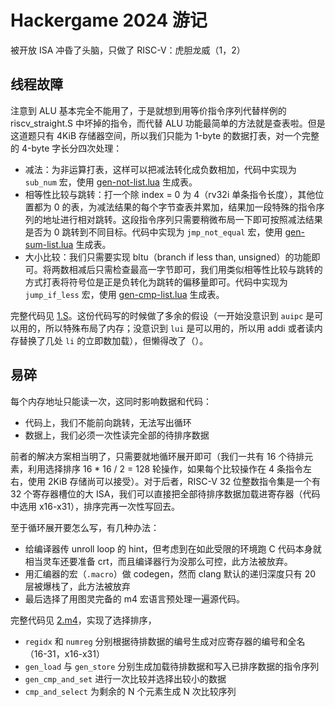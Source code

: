 # Hackergame 2024 游记

被开放 ISA 冲昏了头脑，只做了 RISC-V：虎胆龙威（1，2）

## 线程故障

注意到 ALU 基本完全不能用了，于是就想到用等价指令序列代替样例的 riscv_straight.S 中坏掉的指令，而代替 ALU 功能最简单的方法就是查表啦。但是这道题只有 4KiB 存储器空间，所以我们只能为 1-byte 的数据打表，对一个完整的 4-byte 字长分四次处理：

- 减法：为非运算打表，这样可以把减法转化成负数相加，代码中实现为 `sub_num` 宏，使用 [gen-not-list.lua](./gen-not-list.lua) 生成表。
- 相等性比较与跳转：打一个除 index = 0 为 4（rv32i 单条指令长度），其他位置都为 0 的表，为减法结果的每个字节查表并累加，结果加一段特殊的指令序列的地址进行相对跳转。这段指令序列只需要稍微布局一下即可按照减法结果是否为 0 跳转到不同目标。代码中实现为 `jmp_not_equal` 宏，使用 [gen-sum-list.lua](./gen-sum-list.lua) 生成表。
- 大小比较：我们只需要实现 bltu（branch if less than, unsigned）的功能即可。将两数相减后只需检查最高一字节即可，我们用类似相等性比较与跳转的方式打表将符号位是正是负转化为跳转的偏移量即可。代码中实现为 `jump_if_less` 宏，使用 [gen-cmp-list.lua](./gen-cmp-list.lua) 生成表。

完整代码见 [1.S](./1.S)。这份代码写的时候做了多余的假设（一开始没意识到 `auipc` 是可以用的，所以特殊布局了内存；没意识到 `lui` 是可以用的，所以用 addi 或者读内存替换了几处 `li` 的立即数加载），但懒得改了（）。

## 易碎

每个内存地址只能读一次，这同时影响数据和代码：

- 代码上，我们不能前向跳转，无法写出循环
- 数据上，我们必须一次性读完全部的待排序数据

前者的解决方案相当明了，只需要就地循环展开即可（我们一共有 16 个待排元素，利用选择排序 16 * 16 / 2 = 128 轮操作，如果每个比较操作在 4 条指令左右，使用 2KiB 存储尚可以接受）。对于后者，RISC-V 32 位整数指令集是一个有 32 个寄存器槽位的大 ISA，我们可以直接把全部待排序数据加载进寄存器（代码中选用 x16-x31），排序完再一次性写回去。

至于循环展开要怎么写，有几种办法：

- 给编译器传 unroll loop 的 hint，但考虑到在如此受限的环境跑 C 代码本身就相当灵车还要准备 crt，而且编译器行为没那么可控，此方法被放弃。
- 用汇编器的宏（`.macro`）做 codegen，然而 clang 默认的递归深度只有 20 层被爆栈了，此方法被放弃
- 最后选择了用图灵完备的 m4 宏语言预处理一遍源代码。

完整代码见 [2.m4](./2.m4)，实现了选择排序，

- `regidx` 和 `numreg` 分别根据待排数据的编号生成对应寄存器的编号和全名（16-31，x16-x31）
- `gen_load` 与 `gen_store` 分别生成加载待排数据和写入已排序数据的指令序列
- `gen_cmp_and_set` 进行一次比较并选择出较小的数据
- `cmp_and_select` 为剩余的 N 个元素生成 N 次比较序列
